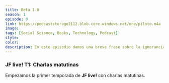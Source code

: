 ```yaml
---
title: Beta 1.0
season: 1
episode: 0
link: https://podcaststorage2112.blob.core.windows.net/one/piloto.m4a
image:
tags: [Social Science, Books, Technology, Podcast]
style:
color:
description: En este episodio damos una breve frase sobre la ignorancia y la política de Isaac Asimov.
---
```


### JF live! T1: Charlas matutinas
Empezamos la primer temporada de **JF live!** con charlas matutinas.
